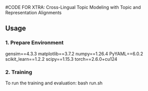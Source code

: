#CODE FOR XTRA: Cross-Lingual Topic Modeling with Topic and Representation Alignments
## Usage

### 1. Prepare Environment

gensim==4.3.3
matplotlib==3.7.2
numpy==1.26.4
PyYAML==6.0.2
scikit_learn==1.2.2
scipy==1.15.3
torch==2.6.0+cu124

### 2. Training
To run the training and evaluation:
bash run.sh
